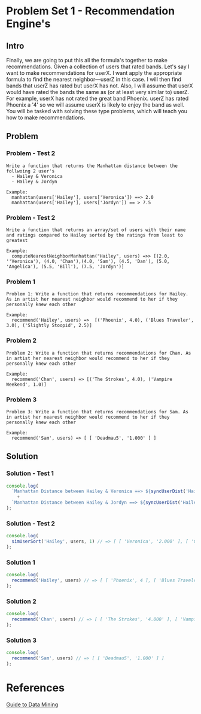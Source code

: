 # Problem Set 1 - Recommendation Engine's

## Intro
Finally, we are going to put this all the formula's together to make recommendations. Given a collection of users that rated bands. Let's say I want to
make recommendations for userX. I want apply the appropriate formula to find the nearest neighbor—userZ in this case. I will
then find bands that userZ has rated but userX has not. Also, I will assume that userX
would have rated the bands the same as (or at least very similar to) userZ. For example,
userX has not rated the great band Phoenix. userZ has rated Phoenix a '4' so we will
assume userX is likely to enjoy the band as well. You will be tasked with solving these type problems, which will teach you how to make recommendations.


Problem
---------

### Problem - Test 2
```
Write a function that returns the Manhattan distance between the follwoing 2 user's
  - Hailey & Veronica
  - Hailey & Jordyn

Example:
  manhattan(users['Hailey'], users['Veronica']) ==> 2.0
  manhattan(users['Hailey'], users['Jordyn']) == > 7.5
```

### Problem - Test 2
```
Write a function that returns an array/set of users with their name and ratings compared to Hailey sorted by the ratings from least to greatest

Example:
  computeNearestNeighborManhattan("Hailey", users) =>> [(2.0, ''Veronica'), (4.0, 'Chan'),(4.0, 'Sam'), (4.5, 'Dan'), (5.0, 'Angelica'), (5.5, 'Bill'), (7.5, 'Jordyn')]
```

### Problem 1
```
Problem 1: Write a function that returns recommendations for Hailey. As in artist her nearest neighbor would recommend to her if they personally knew each other

Example:
  recommend('Hailey', users) =>  [('Phoenix', 4.0), ('Blues Traveler', 3.0), ('Slightly Stoopid', 2.5)]
```

### Problem 2
```
Problem 2: Write a function that returns recommendations for Chan. As in artist her nearest neighbor would recommend to her if they personally knew each other

Example:
  recommend('Chan', users) => [('The Strokes', 4.0), ('Vampire Weekend', 1.0)]
```

### Problem 3
```
Problem 3: Write a function that returns recommendations for Sam. As in artist her nearest neighbor would recommend to her if they personally knew each other

Example:
  recommend('Sam', users) => [ [ 'Deadmau5', '1.000' ] ]
```

Solution
---------

### Solution - Test 1
```javascript
console.log(
  `Manhattan Distance between Hailey & Veronica ==> ${syncUserDist('Hailey', 'Veronica', 1)}\n` // => 2.0
    +
  `Manhattan Distance between Hailey & Jordyn ==> ${syncUserDist('Hailey', 'Jordyn', 1)}` // => 7.5
);
```

### Solution - Test 2
```javascript
console.log(
  simUserSort('Hailey', users, 1) // => [ [ 'Veronica', '2.000' ], [ 'Chan', '4.000' ], [ 'Sam', '4.000' ], [ 'Dan', '4.500' ], [ 'Angelica', '5.000' ], [ 'Bill', '5.500' ], [ 'Jordyn', '7.500' ] ]
);
```

### Solution 1
```javascript
console.log(
  recommend('Hailey', users) // => [ [ 'Phoenix', 4 ], [ 'Blues Traveler', 3 ], [ 'Slightly Stoopid', 2.5 ] ]
);
```

### Solution 2
```javascript
console.log(
  recommend('Chan', users) // => [ [ 'The Strokes', '4.000' ], [ 'Vampire Weekend', '1.000' ] ]
);
```

### Solution 3
```javascript
console.log(
  recommend('Sam', users) // => [ [ 'Deadmau5', '1.000' ] ]
);
```

# References
[Guide to Data Mining](http://guidetodatamining.com)
